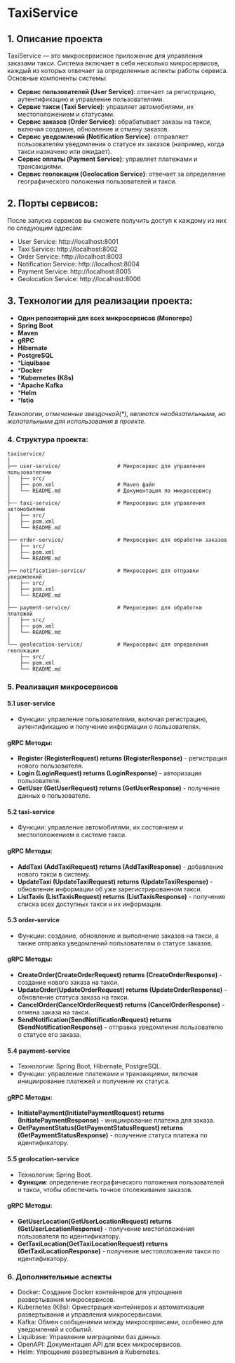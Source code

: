 # TaxiService

## 1. Описание проекта

TaxiService — это микросервисное приложение для управления заказами такси. Система включает в себя несколько микросервисов, каждый из которых отвечает за определенные аспекты работы сервиса. Основные компоненты системы:

- **Сервис пользователей (User Service)**: отвечает за регистрацию, аутентификацию и управление пользователями.
- **Сервис такси (Taxi Service)**: управляет автомобилями, их местоположением и статусами.
- **Сервис заказов (Order Service)**: обрабатывает заказы на такси, включая создание, обновление и отмену заказов.
- **Сервис уведомлений (Notification Service)**: отправляет пользователям уведомления о статусе их заказов (например, когда такси назначено или ожидает).
- **Сервис оплаты (Payment Service)**: управляет платежами и трансакциями.
- **Сервис геолокации (Geolocation Service)**: отвечает за определение географического положения пользователей и такси.
 
## 2. Порты сервисов:

   После запуска сервисов вы сможете получить доступ к каждому из них по следующим адресам:

   - User Service: http://localhost:8001
   - Taxi Service: http://localhost:8002
   - Order Service: http://localhost:8003
   - Notification Service: http://localhost:8004
   - Payment Service: http://localhost:8005
   - Geolocation Service: http://localhost:8006

## 3. Технологии для реализации проекта:

- **Один репозиторий для всех микросервисов (Monorepo)**
- **Spring Boot**
- **Maven**
- **gRPC**
- **Hibernate**
- **PostgreSQL**
- ***Liquibase**
- ***Docker**
- ***Kubernetes (K8s)**
- ***Apache Kafka**
- ***Helm**
- ***Istio**

*Технологии, отмеченные звездочкой(\*), являются необязательными, но желательными для использования в проекте.*

### 4. Структура проекта:
```plaintext
taxiservice/
│
├── user-service/                  # Микросервис для управления пользователями
│   ├── src/
│   ├── pom.xml                    # Maven файл
│   └── README.md                  # Документация по микросервису
│
├── taxi-service/                  # Микросервис для управления автомобилями
│   ├── src/
│   ├── pom.xml
│   └── README.md
│
├── order-service/                 # Микросервис для обработки заказов
│   ├── src/
│   ├── pom.xml
│   └── README.md
│
├── notification-service/          # Микросервис для отправки уведомлений
│   ├── src/
│   ├── pom.xml
│   └── README.md
│
├── payment-service/               # Микросервис для обработки платежей
│   ├── src/
│   ├── pom.xml
│   └── README.md
│
└── geolocation-service/           # Микросервис для определения геолокации
    ├── src/
    ├── pom.xml
    └── README.md
```
### 5. Реализация микросервисов

#### 5.1 user-service
- Функции: управление пользователями, включая регистрацию, аутентификацию и получение информации о пользователях.

#### gRPC Методы:
- **Register (RegisterRequest) returns (RegisterResponse)** - регистрация нового пользователя.
- **Login (LoginRequest) returns (LoginResponse)** - авторизация пользователя.
- **GetUser (GetUserRequest) returns (GetUserResponse)** - получение данных о пользователе.

#### 5.2 taxi-service
- Функции: управление автомобилями, их состоянием и местоположением в системе такси.

#### gRPC Методы:
- **AddTaxi (AddTaxiRequest) returns (AddTaxiResponse)** - добавление нового такси в систему.
- **UpdateTaxi (UpdateTaxiRequest) returns (UpdateTaxiResponse)** - обновление информации об уже зарегистрированном такси.
- **ListTaxis (ListTaxisRequest) returns (ListTaxisResponse)** - получение списка всех доступных такси и их информации.

#### 5.3 order-service
- Функции: создание, обновление и выполнение заказов на такси, а также отправка уведомлений пользователям о статусе заказов.

#### gRPC Методы:
- **CreateOrder(CreateOrderRequest) returns (CreateOrderResponse)** - создание нового заказа на такси.
- **UpdateOrder(UpdateOrderRequest) returns (UpdateOrderResponse)** - обновление статуса заказа на такси.
- **CancelOrder(CancelOrderRequest) returns (CancelOrderResponse)** - отмена заказа на такси.
- **SendNotification(SendNotificationRequest) returns (SendNotificationResponse)** - отправка уведомления пользователю о статусе его заказа.

#### 5.4 payment-service
- Технологии: Spring Boot, Hibernate, PostgreSQL.
- Функции: управление платежами и транзакциями, включая инициирование платежей и получение их статуса.

#### gRPC Методы:
- **InitiatePayment(InitiatePaymentRequest) returns (InitiatePaymentResponse)** - инициирование платежа для заказа.
- **GetPaymentStatus(GetPaymentStatusRequest) returns (GetPaymentStatusResponse)** - получение статуса платежа по идентификатору.

#### 5.5 geolocation-service
- Технологии: Spring Boot.
- **Функции**: определение географического положения пользователей и такси, чтобы обеспечить точное отслеживание заказов.
  
#### gRPC Методы:
- **GetUserLocation(GetUserLocationRequest) returns (GetUserLocationResponse)** - получение местоположения пользователя по идентификатору.
- **GetTaxiLocation(GetTaxiLocationRequest) returns (GetTaxiLocationResponse)** - получение местоположения такси по идентификатору.

### 6. Дополнительные аспекты

- Docker: Создание Docker контейнеров для упрощения развертывания микросервисов.
- Kubernetes (K8s): Оркестрация контейнеров и автоматизация развертывания и управления микросервисами.
- Kafka: Обмен сообщениями между микросервисами, особенно для уведомлений и событий.
- Liquibase: Управление миграциями баз данных.
- OpenAPI: Документация API для всех микросервисов.
- Helm: Упрощение развертывания в Kubernetes.
